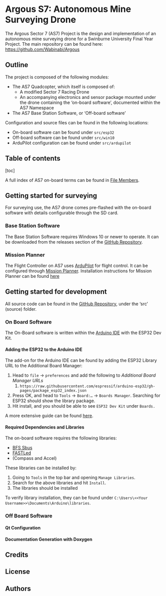 # Argous S7: Autonomous Mine Surveying Drone

The Argous Sector 7 (AS7) Project is the design and implementation of an autonomous mine surveying drone for a Swinburne University Final Year Project. The main repository can be found here: https://github.com/Wabinabi/Argous

## Outline

The project is composed of the following modules:

* The AS7 Quadcopter, which itself is composed of:
  * A modified Sector 7 Racing Drone
  * An accompanying electronics and sensor package mounted under the drone containing the ‘on-board software’, documented within the AS7 Namespace
* The AS7 Base Station Software, or ‘Off-board software’



Configuration and source files can be found in the following locations:

* On-board software can be found under `src/esp32`
* Off-board software can be found under `src/win10`
* ArduPilot configuration can be found under `src/ardupilot`

## Table of contents

[toc]

A full index of AS7 on-board terms can be found in [File Members](globals.html).

## Getting started for surveying

For surveying use, the AS7 drone comes pre-flashed with the on-board software with details configurable through the SD card. 

### Base Station Software

The Base Station Software requires Windows 10 or newer to operate. It can be downloaded from the releases section of the [GitHub Repository](https://github.com/Wabinabi/Argous). 

### Mission Planner

The Flight Controller on AS7 uses [ArduPilot](https://ardupilot.org/) for flight control. It can be configured through [Mission Planner](https://ardupilot.org/planner/). Installation instructions for Mission Planner can be found [here](https://ardupilot.org/planner/docs/mission-planner-installation.html)

## Getting started for development

All source code can be found in the [GitHub Repository](https://github.com/Wabinabi/Argous), under the ‘src’ (source) folder. 

### On Board Software

The On-Board software is written within the [Arduino IDE](https://www.arduino.cc/en/software/) with the ESP32 Dev Kit. 

#### Adding the ESP32 to the Arduino IDE

The add-on for the Arduino IDE can be found by adding the ESP32 Library URL to the Additional Board Manager:

1. Head to `file` -> `preferences` and add the following to *Additional Board Manager URLs*
   1. `https://raw.githubusercontent.com/espressif/arduino-esp32/gh-pages/package_esp32_index.json`
2. Press OK, and head to `Tools` -> `Board:…` -> `Boards Manager`. Searching for ESP32 should show the library package.
3. Hit install, and you should be able to see `ESP32 Dev Kit` under `Boards.`

A more extensive guide can be found [here](https://randomnerdtutorials.com/installing-the-esp32-board-in-arduino-ide-windows-instructions/).

#### Required Dependencies and Libraries

The on-board software requires the following libraries:

* [BFS Sbus](https://github.com/bolderflight/sbus)
* [FASTLed](https://github.com/FastLED/FastLED)
* (Compass and Accel)

These libraries can be installed by:

1. Going to `Tools` in the top bar and opening `Manage Libraries`.
2. Search for the above libraries and hit `Install`.
3. The libraries should be installed

To verify library installation, they can be found under `C:\Users\<<Your Username>>\Documents\Arduino\libraries`.

### Off Board Software

#### Qt Configuration



#### Documentation Generation with Doxygen



## Credits



## License



## Authors

